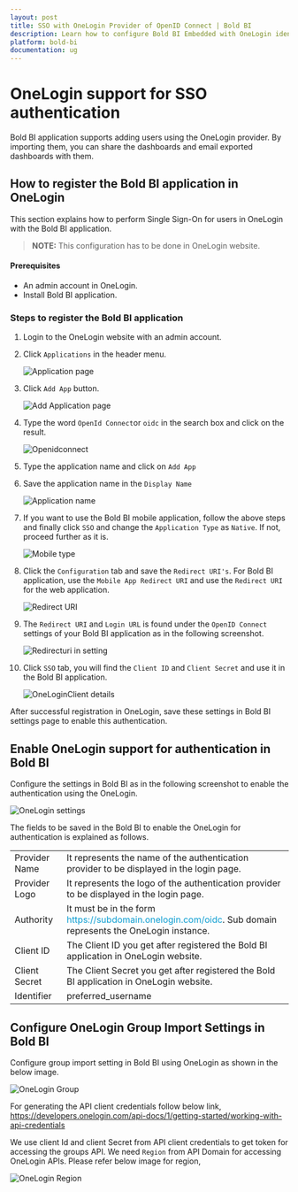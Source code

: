 ```yaml
---
layout: post
title: SSO with OneLogin Provider of OpenID Connect | Bold BI
description: Learn how to configure Bold BI Embedded with OneLogin identity provider for Single Sign-on authentication using OpenID Connect.
platform: bold-bi
documentation: ug
---
```


# OneLogin support for SSO authentication

Bold BI application supports adding users using the OneLogin provider. By importing them, you can share the dashboards and email exported dashboards with them.

## How to register the Bold BI application in OneLogin

This section explains how to perform Single Sign-On for users in OneLogin with the Bold BI application.

> **NOTE:**  This configuration has to be done in OneLogin website.

#### Prerequisites

* An admin account in OneLogin.
* Install Bold BI application.

### Steps to register the Bold BI application

1. Login to the OneLogin website with an admin account.

2. Click `Applications` in the header menu.

    ![Application page](/static/assets/embedded/site-administration/openid-support/images/oneloginadmin.png)

3. Click `Add App` button.

    ![Add Application page](/static/assets/embedded/site-administration/openid-support/images/oneloginaddapp.png)

4. Type the word `OpenId Connect`or `oidc` in the search box and click on the result.

    ![Openidconnect](/static/assets/embedded/site-administration/openid-support/images/openidconnect.png)

5. Type the application name and click on `Add App`

6. Save the application name in the `Display Name`

    ![Application name](/static/assets/embedded/site-administration/openid-support/images/oneloginname.png)

7. If you want to use the Bold BI mobile application, follow the above steps and finally click `SSO` and change the `Application Type` as `Native`. If not, proceed further as it is.

    ![Mobile type](/static/assets/embedded/site-administration/openid-support/images/mobile-onelogin.png)

8. Click the `Configuration` tab and save the `Redirect URI's`. For Bold BI application, use the `Mobile App Redirect URI` and use the `Redirect URI` for the web application.

    ![Redirect URI](/static/assets/embedded/site-administration/openid-support/images/oneloginredirect.png)
 
9. The `Redirect URI` and `Login URL` is found under the `OpenID Connect` settings of your Bold BI application as in the following screenshot.

    ![Redirecturi in setting](/static/assets/embedded/site-administration/openid-support/images/redirecturi.png)

10. Click `SSO` tab, you will find the `Client ID` and `Client Secret` and use it in the Bold BI application.

    ![OneLoginClient details](/static/assets/embedded/site-administration/openid-support/images/oneloginclient.png)

After successful registration in OneLogin, save these settings in Bold BI settings page to enable this authentication.

## Enable OneLogin support for authentication in Bold BI

Configure the settings in Bold BI as in the following screenshot to enable the authentication using the OneLogin.

![OneLogin settings](/static/assets/embedded/site-administration/openid-support/images/onelogin-sample-value.png)

The fields to be saved in the Bold BI to enable the OneLogin for authentication is explained as follows.

<table>

<tr>
<td>Provider Name</td>
<td>It represents the name of the authentication provider to be displayed in the login page.</td>
</tr>

<tr>
<td>Provider Logo</td>
<td>It represents the logo of the authentication provider to be displayed in the login page.</td>
</tr>

<tr>
<td>Authority</td>
<td>It must be in the form <span style="color:#0c9dd1">https://subdomain.onelogin.com/oidc</span>. Sub domain represents the OneLogin instance.</td>
</tr>

<tr>
<td>Client ID</td>
<td>The Client ID you get after registered the Bold BI application in OneLogin website.</td>
</tr>

<tr>
<td>Client Secret</td>
<td>The Client Secret you get after registered the Bold BI application in OneLogin website.</td>
</tr>

<tr>
<td>Identifier</td>
<td>preferred_username</td>
</tr>

</table>

## Configure OneLogin Group Import Settings in Bold BI

Configure group import setting in Bold BI using OneLogin as shown in the below image.

![OneLogin Group](/static/assets/embedded/site-administration/openid-support/images/OneLogin-group.png)

For generating the API client credentials follow below link,
https://developers.onelogin.com/api-docs/1/getting-started/working-with-api-credentials

We use client Id and client Secret from API client credentials to get token for accessing the groups API. We need `Region` from API Domain for accessing OneLogin APIs. Please refer below image for region,

![OneLogin Region](/static/assets/embedded/site-administration/openid-support/images/OneLogin-region.png)